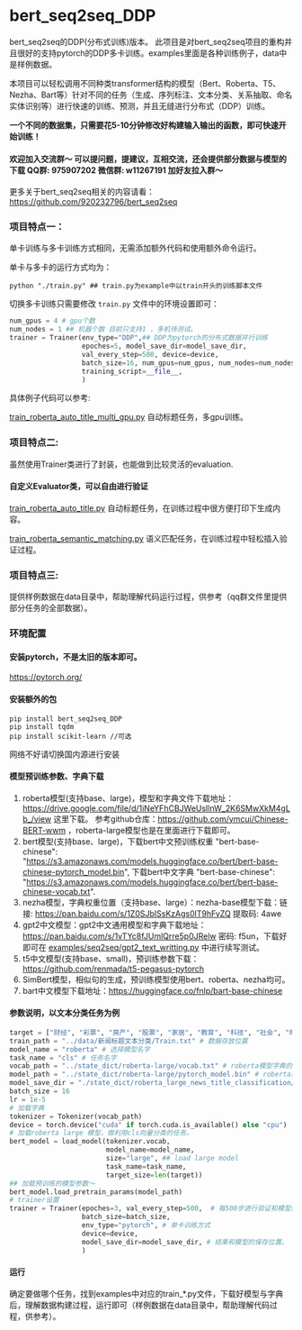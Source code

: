 # bert_seq2seq_DDP
bert_seq2seq的DDP(分布式训练)版本。
此项目是对bert_seq2seq项目的重构并且很好的支持pytorch的DDP多卡训练。examples里面是各种训练例子，data中是样例数据。

本项目可以轻松调用不同种类transformer结构的模型（Bert、Roberta、T5、Nezha、Bart等）针对不同的任务（生成、序列标注、文本分类、关系抽取、命名实体识别等）进行快速的训练、预测，并且无缝进行分布式（DDP）训练。

**一个不同的数据集，只需要花5-10分钟修改好构建输入输出的函数，即可快速开始训练！**
#### 欢迎加入交流群～ 可以提问题，提建议，互相交流，还会提供部分数据与模型的下载 QQ群: 975907202 微信群: w11267191 加好友拉入群～


更多关于bert_seq2seq相关的内容请看：https://github.com/920232796/bert_seq2seq

### 项目特点一：
单卡训练与多卡训练方式相同，无需添加额外代码和使用额外命令运行。

单卡与多卡的运行方式均为：
```shell
python "./train.py" ## train.py为example中以train开头的训练脚本文件
```
切换多卡训练只需要修改 ```train.py``` 文件中的环境设置即可：

```python
num_gpus = 4 # gpu个数
num_nodes = 1 ## 机器个数 目前只支持1 ，多机待测试。
trainer = Trainer(env_type="DDP",## DDP为pytorch的分布式数据并行训练
                  epoches=5, model_save_dir=model_save_dir,
                  val_every_step=500, device=device,
                  batch_size=16, num_gpus=num_gpus, num_nodes=num_nodes,
                  training_script=__file__,
                  )
```
具体例子代码可以参考:

[train_roberta_auto_title_multi_gpu.py](https://github.com/920232796/bert_seq2seq_DDP/blob/master/examples/seq2seq/train_roberta_auto_title_multi_gpu.py) 自动标题任务，多gpu训练。

### 项目特点二:
虽然使用Trainer类进行了封装，也能做到比较灵活的evaluation.

#### 自定义Evaluator类，可以自由进行验证

[train_roberta_auto_title.py](https://github.com/920232796/bert_seq2seq_DDP/blob/master/examples/seq2seq/train_roberta_auto_title.py) 自动标题任务，在训练过程中很方便打印下生成内容。

[train_roberta_semantic_matching.py](https://github.com/920232796/bert_seq2seq_DDP/blob/master/examples/text_classification/train_roberta_semantic_matching.py) 语义匹配任务，在训练过程中轻松插入验证过程。

### 项目特点三:
提供样例数据在data目录中，帮助理解代码运行过程，供参考（qq群文件里提供部分任务的全部数据）。
### 环境配置
#### 安装pytorch，不是太旧的版本即可。
https://pytorch.org/
#### 安装额外的包
```commandline
pip install bert_seq2seq_DDP 
pip install tqdm
pip install scikit-learn //可选
```
网络不好请切换国内源进行安装

#### 模型预训练参数、字典下载
1. roberta模型(支持base、large)，模型和字典文件下载地址：https://drive.google.com/file/d/1iNeYFhCBJWeUsIlnW_2K6SMwXkM4gLb_/view 这里下载。 参考github仓库：https://github.com/ymcui/Chinese-BERT-wwm ，roberta-large模型也是在里面进行下载即可。
2. bert模型(支持base、large)，下载bert中文预训练权重 "bert-base-chinese": "https://s3.amazonaws.com/models.huggingface.co/bert/bert-base-chinese-pytorch_model.bin", 下载bert中文字典 "bert-base-chinese": "https://s3.amazonaws.com/models.huggingface.co/bert/bert-base-chinese-vocab.txt".
3. nezha模型，字典权重位置（支持base、large）：nezha-base模型下载：链接: https://pan.baidu.com/s/1Z0SJbISsKzAgs0lT9hFyZQ 提取码: 4awe
4. gpt2中文模型：gpt2中文通用模型和字典下载地址：https://pan.baidu.com/s/1vTYc8fJUmlQrre5p0JRelw  密码: f5un，下载好即可在 [examples/seq2seq/gpt2_text_writting.py](https://github.com/920232796/bert_seq2seq_DDP/blob/master/examples/seq2seq/gpt2_text_writting.py) 中进行续写测试。
6. t5中文模型(支持base、small)，预训练参数下载：https://github.com/renmada/t5-pegasus-pytorch
7. SimBert模型，相似句的生成，预训练模型使用bert、roberta、nezha均可。
8. bart中文模型下载地址：https://huggingface.co/fnlp/bart-base-chinese

#### 参数说明，以文本分类任务为例
```python
target = ["财经", "彩票", "房产", "股票", "家居", "教育", "科技", "社会", "时尚", "时政", "体育", "星座", "游戏", "娱乐"] # 所有labels
train_path = "../data/新闻标题文本分类/Train.txt" # 数据存放位置
model_name = "roberta" # 选择模型名字
task_name = "cls" # 任务名字
vocab_path = "../state_dict/roberta-large/vocab.txt" # roberta模型字典的位置
model_path = "../state_dict/roberta-large/pytorch_model.bin" # roberta模型位置
model_save_dir = "./state_dict/roberta_large_news_title_classification/" ## 训练结果和模型的保存位置
batch_size = 16
lr = 1e-5
# 加载字典
tokenizer = Tokenizer(vocab_path)
device = torch.device("cuda" if torch.cuda.is_available() else "cpu")
# 加载roberta large 模型，做利用cls向量分类的任务。
bert_model = load_model(tokenizer.vocab,
                        model_name=model_name,
                        size="large", ## load large model
                        task_name=task_name,
                        target_size=len(target))
## 加载预训练的模型参数～
bert_model.load_pretrain_params(model_path)
# trainer设置
trainer = Trainer(epoches=3, val_every_step=500,  # 每500步进行验证和模型保存
                  batch_size=batch_size, 
                  env_type="pytorch", # 单卡训练方式
                  device=device, 
                  model_save_dir=model_save_dir, # 结果和模型的保存位置。
                  )
```
#### 运行
确定要做哪个任务，找到examples中对应的train_*.py文件，下载好模型与字典后，理解数据构建过程，运行即可（样例数据在data目录中，帮助理解代码过程，供参考）。

